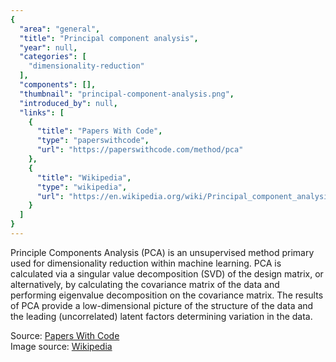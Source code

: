 ```yaml
---
{
  "area": "general",
  "title": "Principal component analysis",
  "year": null,
  "categories": [
    "dimensionality-reduction"
  ],
  "components": [],
  "thumbnail": "principal-component-analysis.png",
  "introduced_by": null,
  "links": [
    {
      "title": "Papers With Code",
      "type": "paperswithcode",
      "url": "https://paperswithcode.com/method/pca"
    },
    {
      "title": "Wikipedia",
      "type": "wikipedia",
      "url": "https://en.wikipedia.org/wiki/Principal_component_analysis"
    }
  ]
}
---
```


Principle Components Analysis (PCA) is an unsupervised method primary used for dimensionality reduction within machine learning. PCA is calculated via a singular value decomposition (SVD) of the design matrix, or alternatively, by calculating the covariance matrix of the data and performing eigenvalue decomposition on the covariance matrix. The results of PCA provide a low-dimensional picture of the structure of the data and the leading (uncorrelated) latent factors determining variation in the data.

Source: [Papers With Code](https://paperswithcode.com/method/pca)  
Image source: [Wikipedia](https://en.wikipedia.org/wiki/Principal_component_analysis#/media/File:GaussianScatterPCA.svg)